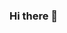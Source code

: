 ### Hi there 👋

<!-- [![Thilo's Public GitHub stats](https://github-readme-stats.vercel.app/api?username=Tleitzbach&&show_icons=true&theme=tokyonight)](https://github.com/Tleitzbach/github-readme-stats)

<!--
**TLeitzbach/TLeitzbach** is a ✨ _special_ ✨ repository because its `README.md` (this file) appears on your GitHub profile.

Here are some ideas to get you started:

- 🔭 I’m currently working on ...
- 🌱 I’m currently learning ...
- 👯 I’m looking to collaborate on ...
- 🤔 I’m looking for help with ...
- 💬 Ask me about ...
- 📫 How to reach me: ...
- 😄 Pronouns: ...
- ⚡ Fun fact: ...
-->
